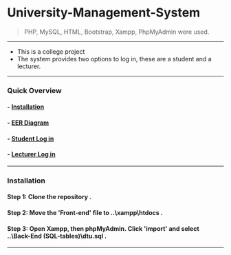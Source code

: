 # University-Management-System
> PHP, MySQL, HTML, Bootstrap, Xampp, PhpMyAdmin were used.
---
- This is a college project
- The system provides two options to log in, these are a student and a lecturer.
---
### Quick Overview
#### - [Installation](#Installation)
#### - [EER Diagram](https://raw.githubusercontent.com/iitzrohan/University_management_system/master/EER/EER-Diagram.png)
#### - [Student Log in](https://raw.githubusercontent.com/iitzrohan/University_management_system/master/ScreenShots/Student_login.png)
#### - [Lecturer Log in](https://raw.githubusercontent.com/iitzrohan/University_management_system/master/ScreenShots/Lecturer_login.png)
---
### Installation
#### Step 1: Clone the repository .
#### Step 2: Move the 'Front-end' file to ..\xampp\htdocs .
#### Step 3: Open Xampp, then phpMyAdmin. Click 'import' and select ..\Back-End (SQL-tables)\dtu.sql .
---
